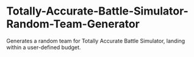 # Totally-Accurate-Battle-Simulator-Random-Team-Generator
Generates a random team for Totally Accurate Battle Simulator, landing within a user-defined budget.
